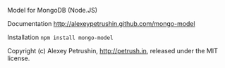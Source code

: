 Model for MongoDB (Node.JS)

Documentation http://alexeypetrushin.github.com/mongo-model

Installation `npm install mongo-model`

Copyright (c) Alexey Petrushin, http://petrush.in, released under the MIT license.